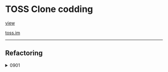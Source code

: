 # TOSS Clone codding

[view](https://ppotatog.github.io/clone_toss/)

[toss.im](https://toss.im/)

--- 

## Refactoring

<details>
<summary>0901</summary>

- Fix type
- Add README
- Add semicolon in js.js
- Minify reset.css
- style

</details>